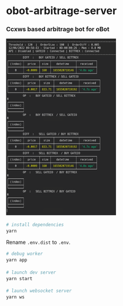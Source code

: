 # obot-arbitrage-server
### Ccxws based arbitrage bot for oBot

![contributions welcome](screenshot.png)

```sh
# install dependencies
yarn
```

Rename `.env.dist` to `.env`.

```sh
# debug worker 
yarn app

# launch dev server
yarn start

# launch websocket server
yarn ws
```
